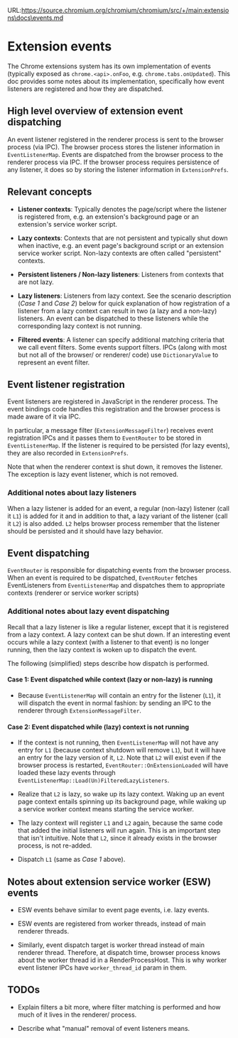 URL:https://source.chromium.org/chromium/chromium/src/+/main:extensions\docs\events.md
# Extension events

The Chrome extensions system has its own implementation of events (typically
exposed as `chrome.<api>.onFoo`, e.g. `chrome.tabs.onUpdated`). This doc
provides some notes about its implementation, specifically how event listeners
are registered and how they are dispatched.

## High level overview of extension event dispatching

An event listener registered in the renderer process is sent to the browser
process (via IPC). The browser process stores the listener information in
`EventListenerMap`. Events are dispatched from the browser process to the
renderer process via IPC. If the browser process requires persistence of any
listener, it does so by storing the listener information in `ExtensionPrefs`.

## Relevant concepts

* __Listener contexts__:
Typically denotes the page/script where the listener is registered from, e.g.
an extension's background page or an extension's service worker script.

* __Lazy contexts__:
Contexts that are not persistent and typically shut down when inactive, e.g. an
event page's background script or an extension service worker script. Non-lazy
contexts are often called "persistent" contexts.

* __Persistent listeners / Non-lazy listeners__:
Listeners from contexts that are not lazy.

* __Lazy listeners__:
Listeners from lazy context.
See the scenario description (_Case 1_ and _Case 2_) below for quick explanation
of how registration of a listener from a lazy context can result in two (a lazy
and a non-lazy) listeners. An event can be dispatched to these listeners while
the corresponding lazy context is not running.

* __Filtered events__:
A listener can specify additional matching criteria that we call event filters.
Some events support filters. IPCs (along with most but not all of the browser/
or renderer/ code) use `DictionaryValue` to represent an event filter.


## Event listener registration

Event listeners are registered in JavaScript in the renderer process. The
event bindings code handles this registration and the browser process is made
aware of it via IPC.

In particular, a message filter (`ExtensionMessageFilter`) receives event
registration IPCs and it passes them to `EventRouter` to be stored in
`EventListenerMap`. If the listener is required to be persisted (for lazy
events), they are also recorded in `ExtensionPrefs`.

Note that when the renderer context is shut down, it removes the listener. The
exception is lazy event listener, which is not removed.


### Additional notes about lazy listeners

When a lazy listener is added for an event, a regular (non-lazy) listener
(call it `L1`) is added for it and in addition to that, a lazy variant of the
listener (call it `L2`) is also added. `L2` helps browser process remember that
the listener should be persisted and it should have lazy behavior.

## Event dispatching

`EventRouter` is responsible for dispatching events from the browser process.
When an event is required to be dispatched, `EventRouter` fetches EventListeners
from `EventListenerMap` and dispatches them to appropriate contexts (renderer
or service worker scripts)

### Additional notes about lazy event dispatching

Recall that a lazy listener is like a regular listener, except that it is
registered from a lazy context. A lazy context can be shut down. If an
interesting event occurs while a lazy context (with a listener to that event)
is no longer running, then the lazy context is woken up to dispatch the event.

The following (simplified) steps describe how dispatch is performed.

#### Case 1: Event dispatched while context (lazy or non-lazy) is running

* Because `EventListenerMap` will contain an entry for the listener (`L1`), it
will dispatch the event in normal fashion: by sending an IPC to the renderer
through `ExtensionMessageFilter`.

#### Case 2: Event dispatched while (lazy) context is not running

* If the context is not running, then `EventListenerMap` will not have any entry
for `L1` (because context shutdown will remove `L1`), but it will have an entry
for the lazy version of it, `L2`. Note that `L2` will exist even if the browser
process is restarted, `EventRouter::OnExtensionLoaded` will have loaded these
lazy events through `EventListenerMap::Load(Un)FilteredLazyListeners`.

* Realize that `L2` is lazy, so wake up its lazy context. Waking up an event
page context entails spinning up its background page, while waking up a service
worker context means starting the service worker.

* The lazy context will register `L1` and `L2` again, because the same code that
added the initial listeners will run again. This is an important step that
isn't intuitive. Note that `L2`, since it already exists in the browser process,
is not re-added.

* Dispatch `L1` (same as _Case 1_ above).

## Notes about extension service worker (ESW) events

* ESW events behave similar to event page events, i.e. lazy events.

* ESW events are registered from worker threads, instead of main renderer
threads.

* Similarly, event dispatch target is worker thread instead of main renderer
thread. Therefore, at dispatch time, browser process knows about the worker
thread
id in a RenderProcessHost. This is why worker event listener IPCs have
`worker_thread_id` param in them.

## TODOs

* Explain filters a bit more, where filter matching is performed and how much of
it lives in the renderer/ process.

* Describe what "manual" removal of event listeners means.
